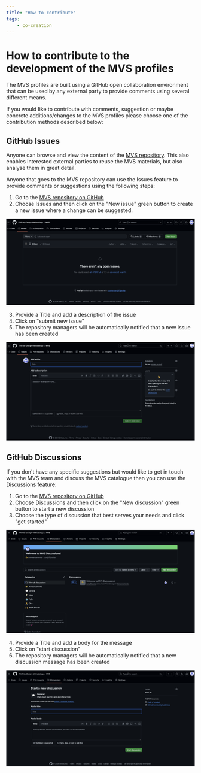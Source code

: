 ```yaml
---
title: "How to contribute"
tags: 
    - co-creation
---
```


# How to contribute to the development of the MVS profiles

The MVS profiles are built using a GitHub open collaboration environment that can be used by any external party to provide comments using several different means.

If you would like to contribute with comments, suggestion or maybe concrete additions/changes to the MVS profiles please choose one of the contribution methods described below:

## GitHub Issues

Anyone can browse and view the content of the [MVS repository](https://github.com/FAIR-by-Design-Methodology/MVS). This also enables interested external parties to reuse the MVS materials, but also analyse them in great detail. 

Anyone that goes to the MVS repository can use the Issues feature to provide comments or suggestions using the following steps:

1. Go to the [MVS repository on GitHub](https://github.com/FAIR-by-Design-Methodology/MVS)
2. Choose Issues and then click on the "New issue" green button to create a new issue where a change can be suggested.

![creating a new issue](../attachments/new_issue.png)

3. Provide a Title and add a description of the issue
4. Click on "submit new issue"
5. The repository managers will be automatically notified that a new issue has been created

![filling out an issue](../attachments/issue_content.png)

## GitHub Discussions

If you don't have any specific suggestions but would like to get in touch with the MVS team and discuss the MVS catalogue then you can use the Discussions feature:

1. Go to the [MVS repository on GitHub](https://github.com/FAIR-by-Design-Methodology/MVS)
2. Choose Discussions and then click on the "New discussion" green button to start a new discussion
3. Choose the type of discussion that best serves your needs and click "get started"

![discussions tab](../attachments/discussion.png)

4. Provide a Title and add a body for the message
4. Click on "start discussion"
5. The repository managers will be automatically notified that a new discussion message has been created

![creating a new discussion](../attachments/new_disc.png)



